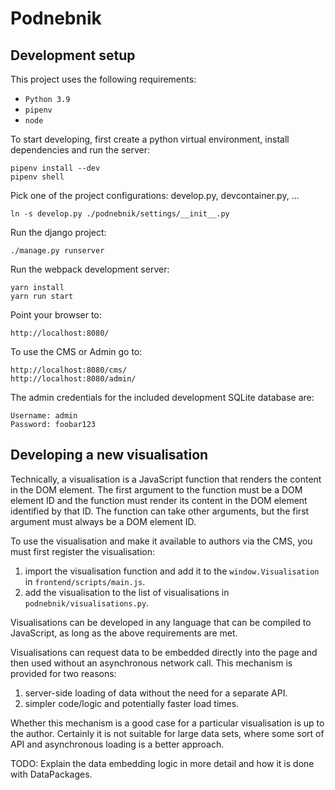 # Podnebnik

## Development setup

This project uses the following requirements:

- `Python 3.9`
- `pipenv`
- `node`

To start developing, first create a python virtual environment, install dependencies and run the server:

    pipenv install --dev
    pipenv shell

Pick one of the project configurations: develop.py, devcontainer.py, ...

    ln -s develop.py ./podnebnik/settings/__init__.py

Run the django project:

    ./manage.py runserver

Run the webpack development server:

    yarn install
    yarn run start

Point your browser to:

    http://localhost:8080/


To use the CMS or Admin go to:

    http://localhost:8080/cms/
    http://localhost:8080/admin/

The admin credentials for the included development SQLite database are:

    Username: admin
    Password: foobar123


## Developing a new visualisation

Technically, a visualisation is a JavaScript function that renders the content in the DOM element. The first argument to the function must be a DOM element ID and the function must render its content in the DOM element identified by that ID. The function can take other arguments, but the first argument must always be a DOM element ID.

To use the visualisation and make it available to authors via the CMS, you must first register the visualisation:

1. import the visualisation function and add it to the `window.Visualisation` in `frontend/scripts/main.js`.
2. add the visualisation to the list of visualisations in `podnebnik/visualisations.py`.

Visualisations can be developed in any language that can be compiled to JavaScript, as long as the above requirements are met.

Visualisations can request data to be embedded directly into the page and then used without an asynchronous network call. This mechanism is provided for two reasons:

1. server-side loading of data without the need for a separate API.
2. simpler code/logic and potentially faster load times.

Whether this mechanism is a good case for a particular visualisation is up to the author. Certainly it is not suitable for large data sets, where some sort of API and asynchronous loading is a better approach.

TODO: Explain the data embedding logic in more detail and how it is done with DataPackages.

